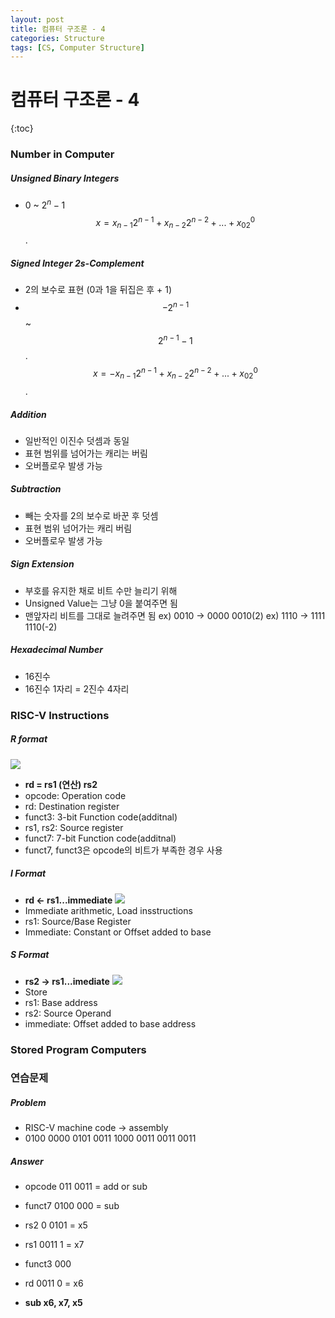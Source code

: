 ```yaml
---
layout: post
title: 컴퓨터 구조론 - 4
categories: Structure
tags: [CS, Computer Structure]
---
```


# 컴퓨터 구조론 - 4

{:toc}

### Number in Computer

##### Unsigned Binary Integers

- 0 ~ $2^n - 1$
  $$x = x_{n - 1}2^{n - 1} + x_{n-2}2^{n-2}+ ... + x_02^0$$.

##### Signed Integer 2s-Complement

- 2의 보수로 표현 (0과 1을 뒤집은 후 + 1)
- $$-2^{n-1}$$ ~ $$2^{n - 1}-1$$.
  $$x = -x_{n - 1}2^{n - 1} + x_{n-2}2^{n-2}+ ... + x_02^0$$.

##### Addition

- 일반적인 이진수 덧셈과 동일
- 표현 범위를 넘어가는 캐리는 버림
- 오버플로우 발생 가능

##### Subtraction

- 빼는 숫자를 2의 보수로 바꾼 후 덧셈
- 표현 범위 넘어가는 캐리 버림
- 오버플로우 발생 가능

##### Sign Extension

- 부호를 유지한 채로 비트 수만 늘리기 위해
- Unsigned Value는 그냥 0을 붙여주면 됨
- 맨앞자리 비트를 그대로 늘려주면 됨
  ex) 0010 -> 0000 0010(2)
  ex) 1110 -> 1111 1110(-2)

##### Hexadecimal Number

- 16진수
- 16진수 1자리 = 2진수 4자리

### RISC-V Instructions

##### R format

<img src="https://github.com/L-Hyun/L-Hyun.github.io/blob/main/assets/CS/4-1.png?raw=true" />

- **rd = rs1 (연산) rs2**
- opcode: Operation code
- rd: Destination register
- funct3: 3-bit Function code(additnal)
- rs1, rs2: Source register
- funct7: 7-bit Function code(additnal)
- funct7, funct3은 opcode의 비트가 부족한 경우 사용

##### I Format

- **rd <- rs1...immediate**
  <img src="https://github.com/L-Hyun/L-Hyun.github.io/blob/main/assets/CS/4-2.png?raw=true" />
- Immediate arithmetic, Load insstructions
- rs1: Source/Base Register
- Immediate: Constant or Offset added to base

##### S Format

- **rs2 -> rs1...imediate**
  <img src="https://github.com/L-Hyun/L-Hyun.github.io/blob/main/assets/CS/4-3.png?raw=true" />
- Store
- rs1: Base address
- rs2: Source Operand
- immediate: Offset added to base address

### Stored Program Computers

### 연습문제

##### Problem

- RISC-V machine code -> assembly
- 0100 0000 0101 0011 1000 0011 0011 0011

##### Answer

- opcode 011 0011 = add or sub
- funct7 0100 000 = sub
- rs2 0 0101 = x5
- rs1 0011 1 = x7
- funct3 000
- rd 0011 0 = x6

- **sub x6, x7, x5**

